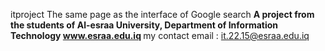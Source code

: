 itproject  The same page as the interface of Google search 
<b> A project from the students of Al-esraa University, Department of Information Technology www.esraa.edu.iq </b>
my contact email : it.22.15@esraa.edu.iq
